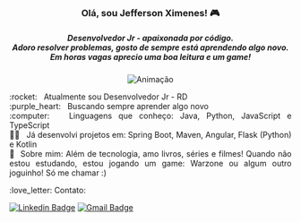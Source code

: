 <h3 align="center"> Olá, sou Jefferson Ximenes! 🎮</h3>
<h5 align="center"> Desenvolvedor Jr - apaixonada por código. <br/> 
 Adoro resolver problemas, gosto de sempre está aprendendo algo novo. Em horas vagas aprecio uma boa leitura e um game!</h5> 

<p align="center">
<img src="https://camo.githubusercontent.com/cdbee60d64689371b2b2f9438037116e9fe7ee74/68747470733a2f2f6d656469612e67697068792e636f6d2f6d656469612f4c3152317476493973766b495777705659722f67697068792e676966" alt="Animação"/>
</p>


 <p align="justify"> :rocket:  &nbsp; Atualmente sou Desenvolvedor Jr - RD
 <br/> :purple_heart: &nbsp; Buscando sempre aprender algo novo
 <br/> :computer: &nbsp; Linguagens que conheço: Java, Python, JavaScript e TypeScript
 <br/> 👨‍💻 &nbsp; Já desenvolvi projetos em: Spring Boot, Maven, Angular, Flask (Python) e Kotlin 
 <br/> 💬 &nbsp;Sobre mim: Além de tecnologia, amo livros, séries e filmes! Quando não estou estudando, estou jogando um game: Warzone ou algum outro joguinho! Só me chamar :) </p>
 

<p align="left">  :love_letter:  Contato:
 
[![Linkedin Badge](https://img.shields.io/badge/-JeffersonXimenes-blue?style=flat-square&logo=Linkedin&logoColor=white&link=https://www.linkedin.com/in/jefferson-ximenes/)](https://www.linkedin.com/in/jefferson-ximenes/) 
[![Gmail Badge](https://img.shields.io/badge/-jefferson.ximenes11@hotmail.com-c14438?style=flat-square&logo=Gmail&logoColor=white&link=mailto:jefferson.ximenes11@hotmail.com)](mailto:jefferson.ximenes11@hotmail.com)

<!-- Créditos Izabela Toledo -->
</p>

